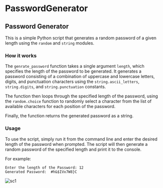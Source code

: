 # PasswordGenerator
## Password Generator

This is a simple Python script that generates a random password of a given length using the `random` and `string` modules.

### How it works

The `genrate_password` function takes a single argument `length`, which specifies the length of the password to be generated. It generates a password consisting of a combination of uppercase and lowercase letters, digits, and punctuation characters using the `string.ascii_letters`, `string.digits`, and `string.punctuation` constants.

The function then loops through the specified length of the password, using the `random.choice` function to randomly select a character from the list of available characters for each position of the password.

Finally, the function returns the generated password as a string.

### Usage

To use the script, simply run it from the command line and enter the desired length of the password when prompted. The script will then generate a random password of the specified length and print it to the console.

For example:

```
Enter the length of the Password: 12
Generated Password:  #h&$IVx7W8}C
```
![sc1](https://user-images.githubusercontent.com/84911390/235278725-9a6bff4f-fd84-4321-872a-e1a190013daa.png)
